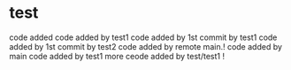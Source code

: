 # test
code added
code added by test1
code added by 1st commit by test1
code added by 1st commit by test2
code added by remote main.!
code added by main
code added by test1
more ceode added by test/test1 !

